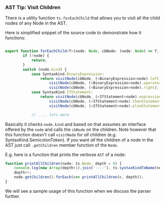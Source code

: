### AST Tip: Visit Children

There is a utility function `ts.forEachChild` that allows you to visit all the child nodes of any Node in the AST.

Here is simplified snippet of the source code to demonstrate how it functions:

```ts

export function forEachChild<T>(node: Node, cbNode: (node: Node) => T, cbNodeArray?: (nodes: Node[]) => T): T {
        if (!node) {
            return;
        }
        switch (node.kind) {
            case SyntaxKind.BinaryExpression:
                return visitNode(cbNode, (<BinaryExpression>node).left) ||
                    visitNode(cbNode, (<BinaryExpression>node).operatorToken) ||
                    visitNode(cbNode, (<BinaryExpression>node).right);
            case SyntaxKind.IfStatement:
                return visitNode(cbNode, (<IfStatement>node).expression) ||
                    visitNode(cbNode, (<IfStatement>node).thenStatement) ||
                    visitNode(cbNode, (<IfStatement>node).elseStatement);

            // .... lots more
```

Basically it checks `node.kind` and based on that assumes an interface offered by the `node` and calls the `cbNode` on the children. Note however that this function doesn't call `visitNode` for *all* children (e.g. SyntaxKind.SemicolonToken). If you want *all* the children of a node in the AST just call `.getChildren` member function of the `Node`.

E.g. here is a function that prints the verbose `AST` of a node: 

```ts
function printAllChildren(node: ts.Node, depth = 0) {
    console.log(new Array(depth+1).join('----'), ts.syntaxKindToName(node.kind), node.pos, node.end);
    depth++;
    node.getChildren().forEach(c=> printAllChildren(c, depth));
}
```

We will see a sample usage of this function when we discuss the parser further.